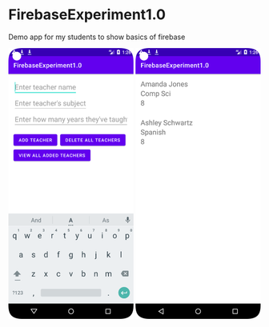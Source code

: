 # FirebaseExperiment1.0

Demo app for my students to show basics of firebase

<img src="https://github.com/alj968/FirebaseExperiment1.0/blob/master/Screenshot1.png" width="250" />
<img src="https://github.com/alj968/FirebaseExperiment1.0/blob/master/Screenshot2.png" width="250" />

